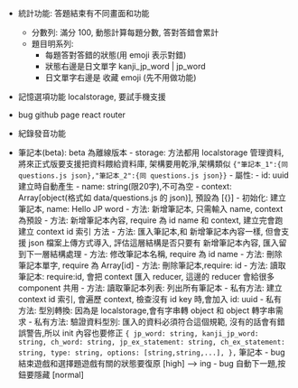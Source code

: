 - 統計功能: 答題結束有不同畫面和功能
  - 分數列: 滿分 100, 動態計算每題分數, 答對答錯會累計
  - 題目明系列:
    - 每題答對答錯的狀態(用 emoji 表示對錯)
    - 狀態右邊是日文單字 kanji_jp_word | jp_word
    - 日文單字右邊是 收藏 emoji (先不用做功能)
- 記憶選項功能 localstorage, 要試手機支援
- bug github page react router
- 紀錄發音功能

- 筆記本(beta): beta 為離線版本 
            - storage: 方法都用 localstorage 管理資料, 將來正式版要支援把資料餵給資料庫, 架構要用乾淨,架構類似
            ```
            {"筆記本_1":{同 questions.js json},"筆記本_2":{同 questions.js json}}
            ```
            - 屬性: 
                - id: uuid 建立時自動產生
                - name: string(限20字),不可為空
                - context: Array[object(格式如 data/questions.js 的 json)], 預設為 [{}]
            - 初始化: 建立筆記本, name: Hello JP word
            - 方法: 新增筆記本, 只需輸入 name, context 為預設
            - 方法: 新增筆記本內容, require 為 id name 和 context, 建立完會跑 建立 context id 索引 方法
            - 方法: 匯入筆記本,和 新增筆記本內容一樣, 但會支援 json 檔案上傳方式導入, 評估這層結構是否只要有 新增筆記本內容, 匯入留到下一層結構處理
            - 方法: 修改筆記本名稱, require 為 id name
            - 方法: 刪除筆記本單字, require 為 Array[id]
            - 方法: 刪除筆記本,require: id
            - 方法: 讀取筆記本: require:id, 會把 context 匯入 reducer, 這邊的 reducer 會給很多 component 共用
            - 方法: 讀取筆記本列表: 列出所有筆記本
            - 私有方法: 建立 context id 索引, 會遍歷 context, 檢查沒有 id key 時,會加入 id: uuid
            - 私有方法: 型別轉換: 因為是 localstorage,會有字串轉 object 和 object 轉字串需求
            - 私有方法: 驗證資料型別: 匯入的資料必須符合這個規範, 沒有的話會有錯誤警告,所以 init 內容也要修正
            ```
                {
                    jp_word: string,
                    kanji_jp_word: string,
                    ch_word: string,
                    jp_ex_statement: string,
                    ch_ex_statement: string,
                    type: string,
                    options: [string,string,...],
                },
            ```
            筆記本
        - bug 結束遊戲和選擇題遊戲有關的狀態要復原 [high] --> ing
        - bug 自動下一題,按鈕要隱藏 [normal]        